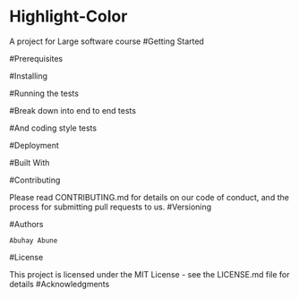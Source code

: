 # Highlight-Color
A project for Large software course
#Getting Started

#Prerequisites


#Installing

#Running the tests

#Break down into end to end tests


#And coding style tests


#Deployment

#Built With



#Contributing

Please read CONTRIBUTING.md for details on our code of conduct, and the process for submitting pull requests to us.
#Versioning

#Authors

    Abuhay Abune 

#License

This project is licensed under the MIT License - see the LICENSE.md file for details
#Acknowledgments


